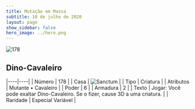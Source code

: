 ```yaml
---
title: Mutação em Massa
subtitle: 10 de julho de 2020
layout: page
show_sidebar: false
hero_image: ../hero.png
---
```


![178](https://cdn.keyforgegame.com/media/card_front/pt/479_178_FV35M77JCR76_pt.png)

## Dino-Cavaleiro

|----|----|
| Número | 178 |
| Casa | ![Sanctum](https://archonarcana.com/images/thumb/c/c7/Sanctum.png/22px-Sanctum.png "Santuário") |
| Tipo | Criatura |
| Atributos | Mutante • Cavaleiro |
| Poder | 6 |
| Armadura | 2 |
| Texto | Jogar: Você pode exaltar Dino-Cavaleiro. Se o fizer, cause 3D a uma criatura. |
| Raridade | Especial Variável |
